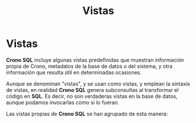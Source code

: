 ﻿---
title: Vistas
position: 4
Autogenerated: true
---

# Vistas 

**Crono SQL** incluye algunas vistas predefinidas que muestran información propia de Crono, metadatos de la base de datos o del sistema, y otra información que resulta útil en determinadas ocasiones.

Aunque se denominan "vistas", y se usan como vistas, y emplean la sintaxis de vistas, en realidad **Crono SQL** genera subconsultas al transformar el código en **SQL**. Es decir, no son verdaderas vistas en la base de datos, aunque podamos invocarlas como si lo fueran.

Las vistas propias de **Crono SQL** se han agrupado de esta manera:

<section-index />
